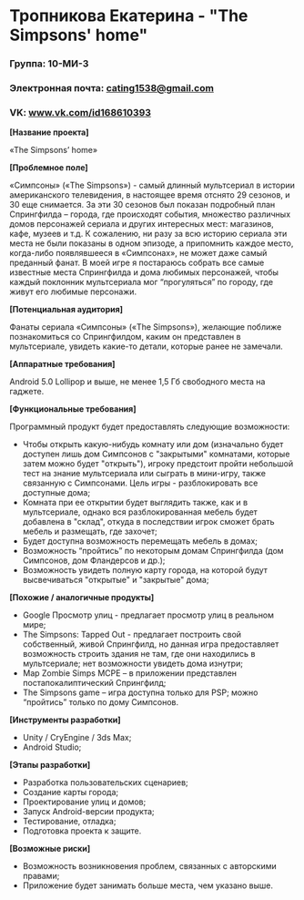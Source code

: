 # Тропникова Екатерина - "The Simpsons' home"

### Группа: 10-МИ-3

### Электронная почта: cating1538@gmail.com

### VK: www.vk.com/id168610393


**[Название проекта]**

«The Simpsons’ home»

**[Проблемное поле]**

«Симпсоны» («The Simpsons») - самый длинный мультсериал в истории американского телевидения, в настоящее время отснято 29 сезонов, и 30 еще снимается. За эти 30 сезонов был показан подробный план Спрингфилда – города, где происходят события, множество различных домов персонажей сериала и других интересных мест: магазинов, кафе, музеев и т.д. К сожалению, ни разу за всю историю сериала эти места не были показаны в одном эпизоде, а припомнить каждое место, когда-либо появлявшееся в «Симпсонах», не может даже самый преданный фанат. В моей игре я постараюсь собрать все самые известные места Спрингфилда и дома любимых персонажей, чтобы каждый поклонник мультсериала мог “прогуляться” по городу, где живут его любимые персонажи.

**[Потенциальная аудитория]**

Фанаты сериала «Симпсоны» («The Simpsons»), желающие поближе познакомиться со Спрингфилдом, каким он представлен в мультсериале, увидеть какие-то детали, которые ранее не замечали.

**[Аппаратные требования]**

Android 5.0 Lollipop и выше, не менее 1,5 Гб свободного места на гаджете.

**[Функциональные требования]**

Программный продукт будет предоставлять следующие возможности:

* Чтобы открыть какую-нибудь комнату или дом (изначально будет доступен лишь дом Симпсонов с "закрытыми" комнатами, которые затем можно будет "открыть"), игроку предстоит пройти небольшой тест на знание мультсериала или сыграть в мини-игру, также связанную с Симпсонами. Цель игры - разблокировать все доступные дома;
* Комната при ее открытии будет выглядить также, как и в мультсериале, однако вся разблокированная мебель будет добавлена в "склад", откуда в последствии игрок сможет брать мебель и размещать, где захочет;
* Будет доступна возможность перемещать мебель в домах;
* Возможность “пройтись” по некоторым домам Спрингфилда (дом Симпсонов, дом Фландерсов и др.);
* Возможность увидеть полную карту города, на которой будут высвечиваться "открытые" и "закрытые" дома;

**[Похожие / аналогичные продукты]**

*	Google Просмотр улиц - предлагает просмотр улиц в реальном мире;
* The Simpsons: Tapped Out - предлагает построить свой собственный, живой Спрингфилд, но данная игра предоставляет возможность строить здания не там, где они находились в мультсериале; нет возможности увидеть дома изнутри;
*	Map Zombie Simps MCPE – в приложении представлен постапокалиптический Спрингфилд;
*	The Simpsons game – игра доступна только для PSP; можно “пройтись” только по дому Симпсонов.

**[Инструменты разработки]**

* Unity / CryEngine / 3ds Max;
* Android Studio;

**[Этапы разработки]**

*	Разработка пользовательских сценариев;
*	Создание карты города;
* Проектирование улиц и домов;
*	Запуск Android-версии продукта;
*	Тестирование, отладка;
*	Подготовка проекта к защите.

**[Возможные риски]** 

*	Возможность возникновения проблем, связанных с авторскими правами;
*	Приложение будет занимать больше места, чем указано выше.
